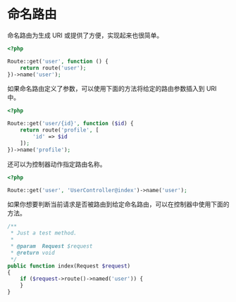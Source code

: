 # 命名路由

命名路由为生成 URI 或提供了方便，实现起来也很简单。

```php
<?php

Route::get('user', function () {
    return route('user');
})->name('user');

```

如果命名路由定义了参数，可以使用下面的方法将给定的路由参数插入到 URI 中。

```php
<?php

Route::get('user/{id}', function ($id) {
    return route('profile', [
        'id' => $id
    ]);
})->name('profile');

```

还可以为控制器动作指定路由名称。

```php
<?php

Route::get('user', 'UserController@index')->name('user');

```

如果你想要判断当前请求是否被路由到给定命名路由，可以在控制器中使用下面的方法。

```php
/**
 * Just a test method.
 *
 * @param  Request $request
 * @return void
 */
public function index(Request $request)
{
    if ($request->route()->named('user')) {
    }
}
```
